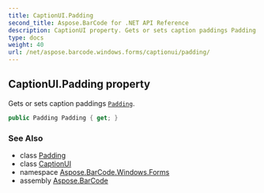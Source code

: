 ```yaml
---
title: CaptionUI.Padding
second_title: Aspose.BarCode for .NET API Reference
description: CaptionUI property. Gets or sets caption paddings Padding
type: docs
weight: 40
url: /net/aspose.barcode.windows.forms/captionui/padding/
---
```

## CaptionUI.Padding property

Gets or sets caption paddings [`Padding`](../../../aspose.barcode.generation/padding/).

```csharp
public Padding Padding { get; }
```

### See Also

* class [Padding](../../../aspose.barcode.generation/padding/)
* class [CaptionUI](../)
* namespace [Aspose.BarCode.Windows.Forms](../../../aspose.barcode.windows.forms/)
* assembly [Aspose.BarCode](../../../)


